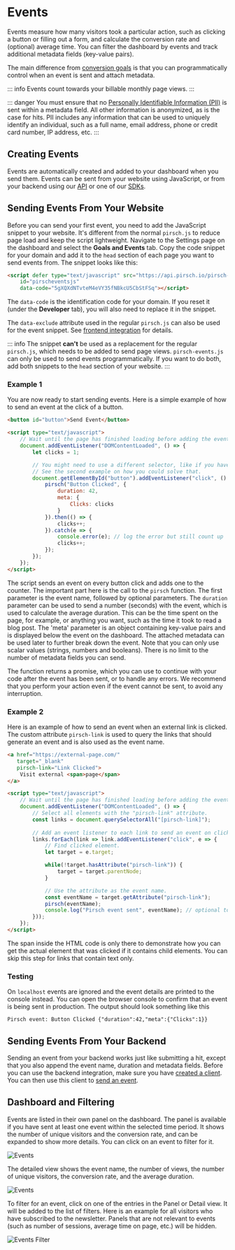 # Events

Events measure how many visitors took a particular action, such as clicking a button or filling out a form, and calculate the conversion rate and (optional) average time. You can filter the dashboard by events and track additional metadata fields (key-value pairs).

The main difference from [conversion goals](/advanced/conversion-goals) is that you can programmatically control when an event is sent and attach metadata.

::: info
Events count towards your billable monthly page views.
:::

::: danger
You must ensure that no [Personally Identifiable Information (PII)](https://en.wikipedia.org/wiki/Personal_data) is sent within a metadata field. All other information is anonymized, as is the case for hits. PII includes any information that can be used to uniquely identify an individual, such as a full name, email address, phone or credit card number, IP address, etc.
:::

## Creating Events

Events are automatically created and added to your dashboard when you send them. Events can be sent from your website using JavaScript, or from your backend using our [API](/api-sdks/api) or one of our [SDKs](/api-sdks/sdks).

## Sending Events From Your Website

Before you can send your first event, you need to add the JavaScript snippet to your website. It's different from the normal `pirsch.js` to reduce page load and keep the script lightweight. Navigate to the Settings page on the dashboard and select the **Goals and Events** tab. Copy the code snippet for your domain and add it to the `head` section of each page you want to send events from. The snippet looks like this:

```HTML
<script defer type="text/javascript" src="https://api.pirsch.io/pirsch-events.js"
    id="pirscheventsjs"
    data-code="5gXQXdNTvteM4eVY35fNBkcU5CbStFSq"></script>
```

The `data-code` is the identification code for your domain. If you reset it (under the **Developer** tab), you will also need to replace it in the snippet.

The `data-exclude` attribute used in the regular `pirsch.js` can also be used for the event snippet. See [frontend integration](/get-started/frontend-integration) for details.

::: info
The snippet **can't** be used as a replacement for the regular `pirsch.js`, which needs to be added to send page views. `pirsch-events.js` can only be used to send events programmatically. If you want to do both, add both snippets to the `head` section of your website.
:::

### Example 1

You are now ready to start sending events. Here is a simple example of how to send an event at the click of a button.

```HTML
<button id="button">Send Event</button>

<script type="text/javascript">
    // Wait until the page has finished loading before adding the event listener.
    document.addEventListener("DOMContentLoaded", () => {
        let clicks = 1;

        // You might need to use a different selector, like if you have other elements in your button.
        // See the second example on how you could solve that.
        document.getElementById("button").addEventListener("click", () => {
            pirsch("Button Clicked", {
                duration: 42,
                meta: {
                    Clicks: clicks
                }
            }).then(() => {
                clicks++;
            }).catch(e => {
                console.error(e); // log the error but still count up
                clicks++;
            });
        });
    });
</script>
```

The script sends an event on every button click and adds one to the counter. The important part here is the call to the `pirsch` function. The first parameter is the event name, followed by optional parameters. The `duration` parameter can be used to send a number (seconds) with the event, which is used to calculate the average duration. This can be the time spent on the page, for example, or anything you want, such as the time it took to read a blog post. The 'meta' parameter is an object containing key-value pairs and is displayed below the event on the dashboard. The attached metadata can be used later to further break down the event. Note that you can only use scalar values (strings, numbers and booleans). There is no limit to the number of metadata fields you can send.

The function returns a promise, which you can use to continue with your code after the event has been sent, or to handle any errors. We recommend that you perform your action even if the event cannot be sent, to avoid any interruption.

### Example 2

Here is an example of how to send an event when an external link is clicked. The custom attribute `pirsch-link` is used to query the links that should generate an event and is also used as the event name.

```HTML
<a href="https://external-page.com/"
   target="_blank"
   pirsch-link="Link Clicked">
    Visit external <span>page</span>
</a>

<script type="text/javascript">
    // Wait until the page has finished loading before adding the event listener.
    document.addEventListener("DOMContentLoaded", () => {
        // Select all elements with the "pirsch-link" attribute.
        const links = document.querySelectorAll("[pirsch-link]");
        
        // Add an event listener to each link to send an event on click.
        links.forEach(link => link.addEventListener("click", e => {
            // Find clicked element.
            let target = e.target;

            while(!target.hasAttribute("pirsch-link")) {
                target = target.parentNode;
            }

            // Use the attribute as the event name.
            const eventName = target.getAttribute("pirsch-link");
            pirsch(eventName);
            console.log("Pirsch event sent", eventName); // optional to see if it is working
        }));
    });
</script>
```

The span inside the HTML code is only there to demonstrate how you can get the actual element that was clicked if it contains child elements. You can skip this step for links that contain text only.

### Testing

On `localhost` events are ignored and the event details are printed to the console instead. You can open the browser console to confirm that an event is being sent in production. The output should look something like this

```
Pirsch event: Button Clicked {"duration":42,"meta":{"Clicks":1}}
```

## Sending Events From Your Backend

Sending an event from your backend works just like submitting a hit, except that you also append the event name, duration and metadata fields. Before you can use the backend integration, make sure you have [created a client](/get-started/backend-integration#create-a-client). You can then use this client to [send an event](/api-sdks/api#sending-an-event).

## Dashboard and Filtering

Events are listed in their own panel on the dashboard. The panel is available if you have sent at least one event within the selected time period. It shows the number of unique visitors and the conversion rate, and can be expanded to show more details. You can click on an event to filter for it.

![Events](/dashboard/events.png)

The detailed view shows the event name, the number of views, the number of unique visitors, the conversion rate, and the average duration.

![Events](/dashboard/events-metadata.png)

To filter for an event, click on one of the entries in the Panel or Detail view. It will be added to the list of filters. Here is an example for all visitors who have subscribed to the newsletter. Panels that are not relevant to events (such as number of sessions, average time on page, etc.) will be hidden.

![Events Filter](/dashboard/events-filter.png)
